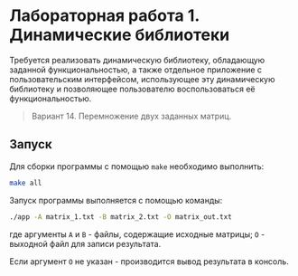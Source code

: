# Лабораторная работа 1. Динамические библиотеки

Требуется реализовать динамическую библиотеку, обладающую заданной функциональностью, а также отдельное приложение с пользовательским интерфейсом, использующее эту динамическую библиотеку и  позволяющее пользователю воспользоваться её функциональностью.

> Вариант 14. Перемножение двух заданных матриц.

## Запуск

Для сборки программы с помощью `make` необходимо выполнить:

```bash
make all
```

Запуск программы выполняется с помощью команды:

```bash
./app -A matrix_1.txt -B matrix_2.txt -O matrix_out.txt
```

где аргументы `A` и `B` - файлы, содержащие исходные матрицы; `O` - выходной файл для записи результата.

Если аргумент `O` не указан - производится вывод результата в консоль.
